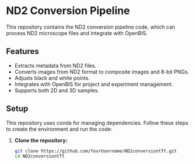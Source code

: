 # ND2 Conversion Pipeline

This repository contains the ND2 conversion pipeline code, which can process ND2 microscope files and integrate with OpenBIS.

## Features

- Extracts metadata from ND2 files.
- Converts images from ND2 format to composite images and 8-bit PNGs.
- Adjusts black and white points.
- Integrates with OpenBIS for project and experiment management.
- Supports both 2D and 3D samples.

## Setup

This repository uses conda for managing dependencies. Follow these steps to create the environment and run the code:

1. **Clone the repository:**

   ```bash
   git clone https://github.com/YourUsername/ND2conversiontTt.git
   cd ND2conversiontTt
